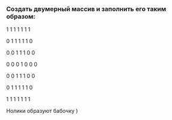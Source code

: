 ### Создать двумерный массив и заполнить его таким образом:

1 1 1 1 1 1 1

0 1 1 1 1 1 0

0 0 1 1 1 0 0

0 0 0 1 0 0 0

0 0 1 1 1 0 0

0 1 1 1 1 1 0

1 1 1 1 1 1 1

Нолики образуют бабочку )